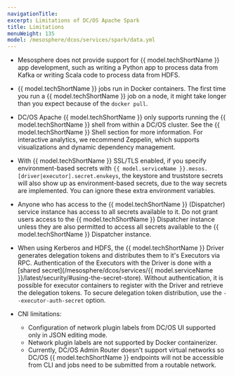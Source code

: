 ```yaml
---
navigationTitle:
excerpt: Limitations of DC/OS Apache Spark
title: Limitations
menuWeight: 135
model: /mesosphere/dcos/services/spark/data.yml
---
```


* Mesosphere does not provide support for {{ model.techShortName }} app development, such as writing a Python app to process data from Kafka or writing Scala code to process data from HDFS.

* {{ model.techShortName }} jobs run in Docker containers. The first time you run a {{ model.techShortName }} job on a node, it might take longer than you expect because of the `docker pull`.

* DC/OS Apache {{ model.techShortName }} only supports running the {{ model.techShortName }} shell from within a DC/OS cluster. See the {{ model.techShortName }} Shell section for more information. For interactive analytics, we recommend Zeppelin, which supports visualizations and dynamic dependency management.

* With {{ model.techShortName }} SSL/TLS enabled, if you specify environment-based secrets with `{{ model.serviceName }}.mesos.[driver|executor].secret.envkeys`, the keystore and truststore secrets will also show up as environment-based secrets, due to the way secrets are implemented. You can ignore these extra environment variables.

* Anyone who has access to the {{ model.techShortName }} (Dispatcher) service instance has access to all secrets available to it. Do not grant users access to the {{ model.techShortName }} Dispatcher instance unless they are also permitted to access all secrets available to the {{ model.techShortName }} Dispatcher instance.

* When using Kerberos and HDFS, the {{ model.techShortName }} Driver generates delegation tokens and distributes them to it's Executors via RPC.  Authentication of the Executors with the Driver is done with a [shared secret](/mesosphere/dcos/services/{{ model.serviceName }}/latest/security/#using-the-secret-store). Without authentication, it is possible for executor containers to register with the Driver and retrieve the delegation tokens. To secure delegation token distribution, use the `--executor-auth-secret` option.

* CNI limitations:
    * Configuration of network plugin labels from DC/OS UI supported only in JSON editing mode.
    * Network plugin labels are not supported by Docker containerizer.
    * Currently, DC/OS Admin Router doesn't support virtual networks so DC/OS {{ model.techShortName }} endpoints will not be accessible from CLI and jobs need to be submitted from a routable network.
